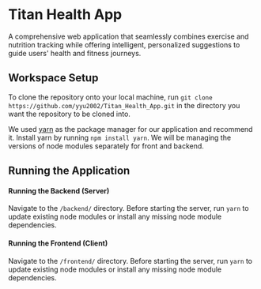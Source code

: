 # Titan Health App
A comprehensive web application that seamlessly combines exercise and nutrition tracking while offering intelligent, personalized suggestions to guide users' health and fitness journeys. 

## Workspace Setup
To clone the repository onto your local machine, run `git clone https://github.com/yyu2002/Titan_Health_App.git` in the directory you want the repository to be cloned into.

We used [yarn](https://yarnpkg.com/) as the package manager for our application and recommend it. Install yarn by running `npm install yarn`. We will be managing the versions of node modules separately for front and backend.

## Running the Application

#### Running the Backend (Server)
Navigate to the `/backend/` directory. Before starting the server, run `yarn` to update existing node modules or install any missing node module dependencies.


#### Running the Frontend (Client)
Navigate to the `/frontend/` directory. Before starting the server, run `yarn` to update existing node modules or install any missing node module dependencies.

